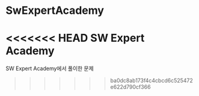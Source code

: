 # SwExpertAcademy
<<<<<<< HEAD
SW Expert Academy
=======

SW Expert Academy에서 풀이한 문제
>>>>>>> ba0dc8ab173f4c4cbcd6c525472e622d790cf366
